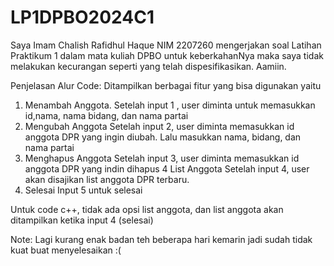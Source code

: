 # LP1DPBO2024C1
Saya Imam Chalish Rafidhul Haque NIM 2207260 mengerjakan soal Latihan Praktikum 1
dalam mata kuliah DPBO untuk keberkahanNya maka saya
tidak melakukan kecurangan seperti yang telah dispesifikasikan. Aamiin.

Penjelasan Alur Code:
Ditampilkan berbagai fitur yang bisa digunakan yaitu
1. Menambah Anggota.
   Setelah input 1 , user diminta untuk memasukkan id,nama, nama bidang, dan nama partai
2. Mengubah Anggota
   Setelah input 2, user diminta memasukkan id anggota DPR yang ingin diubah. Lalu masukkan nama, bidang, dan nama partai
3. Menghapus Anggota
   Setelah input 3, user diminta memasukkan id anggota DPR yang indin dihapus
4 List Anggota
   Setelah input 4, user akan disajikan list anggota DPR terbaru.
5. Selesai
   Input 5 untuk selesai

Untuk code c++, tidak ada opsi list anggota, dan list anggota akan ditampilkan ketika input 4 (selesai)

Note: Lagi kurang enak badan teh beberapa hari kemarin jadi sudah tidak kuat buat menyelesaikan :(
